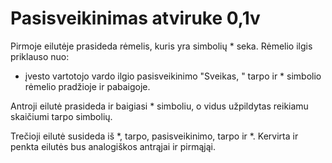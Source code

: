 # Pasisveikinimas atviruke 0,1v
Pirmoje eilutėje prasideda rėmelis, kuris yra simbolių * seka.
Rėmelio ilgis priklauso nuo:
- įvesto vartotojo vardo ilgio pasisveikinimo "Sveikas, " tarpo ir \* simbolio rėmelio pradžioje ir pabaigoje.

Antroji eilutė prasideda ir baigiasi \* simboliu, o vidus užpildytas reikiamu skaičiumi tarpo simbolių.

Trečioji eilutė susideda iš \*, tarpo, pasisveikinimo, tarpo ir \*.
Kervirta ir penkta eilutės bus analogiškos antrąjai ir pirmąjąi.
